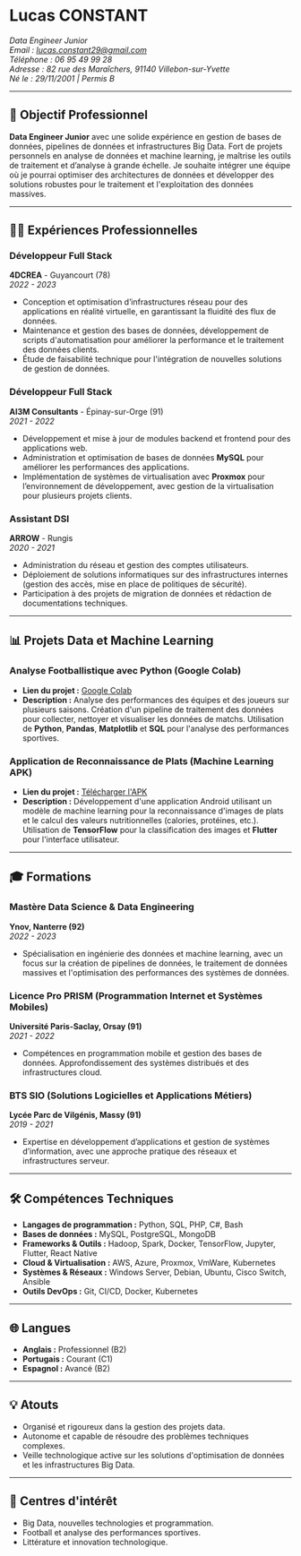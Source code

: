 # **Lucas CONSTANT**

_Data Engineer Junior_  
_Email : [lucas.constant29@gmail.com](mailto:lucas.constant29@gmail.com)_  
_Téléphone : 06 95 49 99 28_  
_Adresse : 82 rue des Maraîchers, 91140 Villebon-sur-Yvette_  
_Né le : 29/11/2001 | Permis B_

---

## 🎯 **Objectif Professionnel**

**Data Engineer Junior** avec une solide expérience en gestion de bases de données, pipelines de données et infrastructures Big Data. Fort de projets personnels en analyse de données et machine learning, je maîtrise les outils de traitement et d’analyse à grande échelle. Je souhaite intégrer une équipe où je pourrai optimiser des architectures de données et développer des solutions robustes pour le traitement et l'exploitation des données massives.

---

## 🧑‍💼 **Expériences Professionnelles**

### Développeur Full Stack  
**4DCREA** - Guyancourt (78)  
_2022 - 2023_

- Conception et optimisation d’infrastructures réseau pour des applications en réalité virtuelle, en garantissant la fluidité des flux de données.
- Maintenance et gestion des bases de données, développement de scripts d'automatisation pour améliorer la performance et le traitement des données clients.
- Étude de faisabilité technique pour l'intégration de nouvelles solutions de gestion de données.

### Développeur Full Stack  
**AI3M Consultants** - Épinay-sur-Orge (91)  
_2021 - 2022_

- Développement et mise à jour de modules backend et frontend pour des applications web.
- Administration et optimisation de bases de données **MySQL** pour améliorer les performances des applications.
- Implémentation de systèmes de virtualisation avec **Proxmox** pour l’environnement de développement, avec gestion de la virtualisation pour plusieurs projets clients.

### Assistant DSI  
**ARROW** - Rungis  
_2020 - 2021_

- Administration du réseau et gestion des comptes utilisateurs.
- Déploiement de solutions informatiques sur des infrastructures internes (gestion des accès, mise en place de politiques de sécurité).
- Participation à des projets de migration de données et rédaction de documentations techniques.

---

## 📊 **Projets Data et Machine Learning**

### **Analyse Footballistique avec Python (Google Colab)**
- **Lien du projet :** [Google Colab](https://colab.research.google.com/drive/12Oc2RGY4ZFMdX1pTqKZqe9gmjBFTH6_S?usp=sharing)
- **Description :** Analyse des performances des équipes et des joueurs sur plusieurs saisons. Création d'un pipeline de traitement des données pour collecter, nettoyer et visualiser les données de matchs. Utilisation de **Python**, **Pandas**, **Matplotlib** et **SQL** pour l'analyse des performances sportives.

### **Application de Reconnaissance de Plats (Machine Learning APK)**
- **Lien du projet :** [Télécharger l'APK](https://drive.google.com/drive/folders/1iSvZeR_3NeHLlhuQ07DlUTaJsnGx12bi?usp=drive_link)
- **Description :** Développement d'une application Android utilisant un modèle de machine learning pour la reconnaissance d'images de plats et le calcul des valeurs nutritionnelles (calories, protéines, etc.). Utilisation de **TensorFlow** pour la classification des images et **Flutter** pour l'interface utilisateur.

---

## 🎓 **Formations**

### Mastère Data Science & Data Engineering  
**Ynov, Nanterre (92)**  
_2022 - 2023_

- Spécialisation en ingénierie des données et machine learning, avec un focus sur la création de pipelines de données, le traitement de données massives et l'optimisation des performances des systèmes de données.

### Licence Pro PRISM (Programmation Internet et Systèmes Mobiles)  
**Université Paris-Saclay, Orsay (91)**  
_2021 - 2022_

- Compétences en programmation mobile et gestion des bases de données. Approfondissement des systèmes distribués et des infrastructures cloud.

### BTS SIO (Solutions Logicielles et Applications Métiers)  
**Lycée Parc de Vilgénis, Massy (91)**  
_2019 - 2021_

- Expertise en développement d’applications et gestion de systèmes d’information, avec une approche pratique des réseaux et infrastructures serveur.

---

## 🛠️ **Compétences Techniques**

- **Langages de programmation :** Python, SQL, PHP, C#, Bash
- **Bases de données :** MySQL, PostgreSQL, MongoDB
- **Frameworks & Outils :** Hadoop, Spark, Docker, TensorFlow, Jupyter, Flutter, React Native
- **Cloud & Virtualisation :** AWS, Azure, Proxmox, VmWare, Kubernetes
- **Systèmes & Réseaux :** Windows Server, Debian, Ubuntu, Cisco Switch, Ansible
- **Outils DevOps :** Git, CI/CD, Docker, Kubernetes

---

## 🌐 **Langues**

- **Anglais :** Professionnel (B2)
- **Portugais :** Courant (C1)
- **Espagnol :** Avancé (B2)

---

## 💡 **Atouts**

- Organisé et rigoureux dans la gestion des projets data.
- Autonome et capable de résoudre des problèmes techniques complexes.
- Veille technologique active sur les solutions d'optimisation de données et les infrastructures Big Data.

---

## 🎯 **Centres d'intérêt**

- Big Data, nouvelles technologies et programmation.
- Football et analyse des performances sportives.
- Littérature et innovation technologique.
